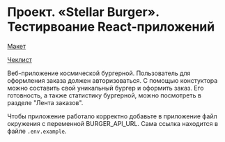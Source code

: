 # Проект. «Stellar Burger». Тестирвоание React-приложений

[Макет](<https://www.figma.com/file/vIywAvqfkOIRWGOkfOnReY/React-Fullstack_-Проектные-задачи-(3-месяца)_external_link?type=design&node-id=0-1&mode=design>)

[Чеклист](https://www.notion.so/praktikum/0527c10b723d4873aa75686bad54b32e?pvs=4)

Веб-приложение космической бургерной. Пользователь для оформления заказа должен авторизоваться. С помощью констуктора можно составить свой уникальный бургер и оформить заказ. Его готовность, а также статистику бургерной, можно посмотреть в разделе "Лента заказов". 

Чтобы приложение работало корректно добавьте в приложение файл окружения с переменной BURGER_API_URL. Сама ссылка находится в файле `.env.example`. 
